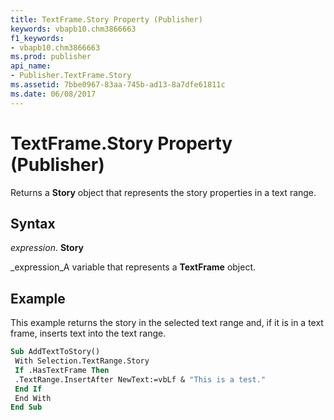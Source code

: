 ```yaml
---
title: TextFrame.Story Property (Publisher)
keywords: vbapb10.chm3866663
f1_keywords:
- vbapb10.chm3866663
ms.prod: publisher
api_name:
- Publisher.TextFrame.Story
ms.assetid: 7bbe0967-83aa-745b-ad13-8a7dfe61811c
ms.date: 06/08/2017
---
```



# TextFrame.Story Property (Publisher)

Returns a  **Story** object that represents the story properties in a text range.


## Syntax

 _expression_. **Story**

 _expression_A variable that represents a  **TextFrame** object.


## Example

This example returns the story in the selected text range and, if it is in a text frame, inserts text into the text range.


```vb
Sub AddTextToStory() 
 With Selection.TextRange.Story 
 If .HasTextFrame Then 
 .TextRange.InsertAfter NewText:=vbLf & "This is a test." 
 End If 
 End With 
End Sub
```


